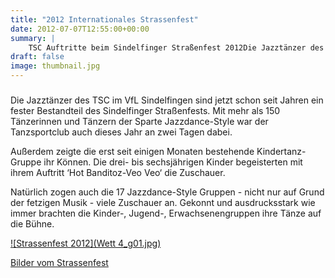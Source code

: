 ```yaml
---
title: "2012 Internationales Strassenfest"
date: 2012-07-07T12:55:00+00:00
summary: |
    TSC Auftritte beim Sindelfinger Straßenfest 2012Die Jazztänzer des TSC im VfL Sindelfingen sind jetzt schon seit Jahren ein fester Bestandteil des Sindelfinger Straßenfests. Mit mehr als 150 Tänzerinnen und Tänzern der Sparte Jazzdance-Style war der Tanzsportclub auch dieses Jahr an zwei Tagen dabei.
draft: false
image: thumbnail.jpg
---
```


### 

Die Jazztänzer des TSC im VfL Sindelfingen sind jetzt schon seit Jahren ein fester Bestandteil des Sindelfinger Straßenfests. Mit mehr als 150 Tänzerinnen und Tänzern der Sparte Jazzdance-Style war der Tanzsportclub auch dieses Jahr an zwei Tagen dabei.

Außerdem zeigte die erst seit einigen Monaten bestehende Kindertanz-Gruppe ihr Können. Die drei- bis sechsjährigen Kinder begeisterten mit ihrem Auftritt ‘Hot Banditoz-Veo Veo‘ die Zuschauer.

Natürlich zogen auch die 17 Jazzdance-Style Gruppen - nicht nur auf Grund der fetzigen Musik - viele Zuschauer an. Gekonnt und ausdrucksstark wie immer brachten die Kinder-, Jugend-, Erwachsenengruppen ihre Tänze auf die Bühne.

[![Strassenfest 2012](Wett 4_g01.jpg)](internationales-strassenfest-2012.html)

[Bilder vom Strassenfest](internationales-strassenfest-2012.html)


